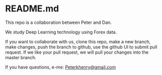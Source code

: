 README.md
=========
This repo is a collaboration between Peter and Dan.

We study Deep Learning technology using Forex data.

If you want to collaborate with us,
clone this repo,
make a new branch,
make changes,
push the branch to github,
use the github UI to submit pull request.
If we like your pull request,
we will pull your changes into the master branch.

If you have questions,
e-me: Peterkhenry@gmail.com

